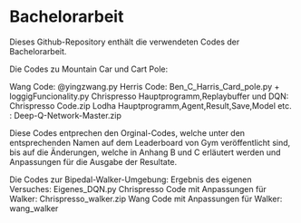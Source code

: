 # Bachelorarbeit
Dieses Github-Repository enthält die verwendeten Codes der Bachelorarbeit.

Die Codes zu Mountain Car und Cart Pole:

Wang Code: @yingzwang.py
Herris Code: Ben_C_Harris_Card_pole.py + loggigFuncionality.py
Chrispresso Hauptprogramm,Replaybuffer und DQN: Chrispresso Code.zip
Lodha Hauptprogramm,Agent,Result,Save,Model etc. : Deep-Q-Network-Master.zip

Diese Codes entprechen den Orginal-Codes, welche unter den entsprechenden Namen auf dem Leaderboard von Gym veröffentlicht sind, 
bis auf die Änderungen, welche in Anhang B und C erläutert werden und Anpassungen für die Ausgabe der Resultate.

Die Codes zur Bipedal-Walker-Umgebung:
Ergebnis des eigenen Versuches: Eigenes_DQN.py
Chrispresso Code mit Anpassungen für Walker: Chrispresso_walker.zip
Wang Code mit Anpassungen für Walker: wang_walker
